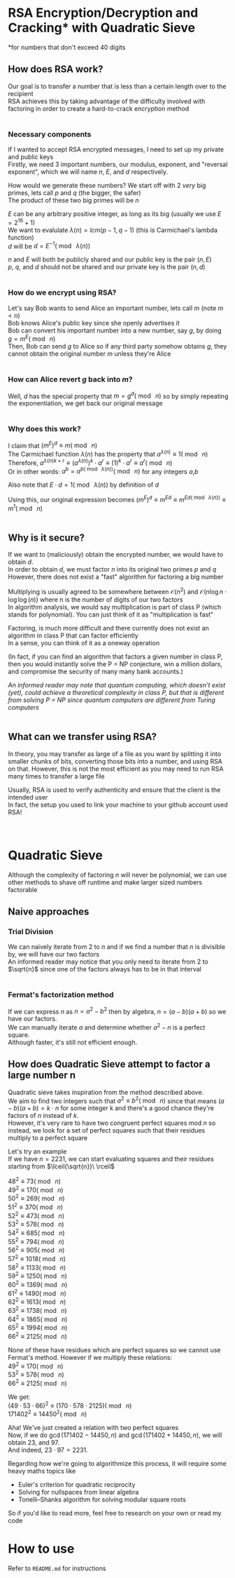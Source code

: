 # RSA Encryption/Decryption and Cracking* with Quadratic Sieve
*for numbers that don't exceed 40 digits
## How does RSA work?
Our goal is to transfer a number that is less than a certain length over to the recipient  
RSA achieves this by taking advantage of the difficulty involved with factoring in order to create a hard-to-crack encryption method  
<br>

### Necessary components
If I wanted to accept RSA encrypted messages, I need to set up my private and public keys  
Firstly, we need 3 important numbers, our modulus, exponent, and "reversal exponent", which we will name $n$, $E$, and $d$ respectively.  

How would we generate these numbers?
We start off with 2 *very* big primes, lets call $p$ and $q$ (the bigger, the safer)  
The product of these two big primes will be $n$  
<!-- typically rsa uses primes with thousands of bits, 2048 or 4096 -->

$E$ can be any arbitrary positive integer, as long as its big (usually we use $E = 2^{16}+1$)  
We want to evalulate $\lambda(n) = lcm(p-1,q-1)$ (this is Carmichael's lambda function)  
$d$ will be $d = E^{-1} (\bmod{\ \lambda(n)})$  

$n$ and $E$ will both be publicly shared and our public key is the pair $(n,E)$  
$p$, $q$, and $d$ should not be shared and our private key is the pair $(n,d)$  
<br>

### How do we encrypt using RSA?
Let's say Bob wants to send Alice an important number, lets call $m$ (note $m < n$)  
Bob knows Alice's public key since she openly advertises it  
Bob can convert his important number into a new number, say $g$, by doing $g = m^E (\bmod{\ n})$  
Then, Bob can send $g$ to Alice so if any third party somehow obtains $g$, they cannot obtain the original number $m$ unless they're Alice  
<br>

### How can Alice revert $g$ back into $m$?  
Well, $d$ has the special property that $m = g^d (\bmod{\ n})$ so by simply repeating the exponentiation, we get back our original message  
<br>

<!--a brief proof-->
### Why does this work?
I claim that $(m^E)^d \equiv m (\bmod{\ n})$  
The Carmichael function $\lambda(n)$ has the property that $a^{\lambda(n)} \equiv 1 (\bmod{\ n})$  
Therefore, $a^{\lambda(n)k + r} \equiv (a^{\lambda(n)})^k \cdot a^r \equiv (1)^k \cdot a^r \equiv a^r (\bmod{\ n})$  
Or in other words: $a^b = a^{b (\bmod{\ \lambda(n)})} (\bmod{\ n})$ for any integers $a$,$b$  

Also note that $E \cdot d = 1 (\bmod{\ \lambda(n)})$ by definition of $d$  

Using this, our original expression becomes $(m^E)^d \equiv m^{Ed} \equiv m^{Ed (\bmod{\ \lambda(n)})} \equiv m^1 (\bmod{\ n})$  
<br>

## Why is it secure?
If we want to (maliciously) obtain the encrypted number, we would have to obtain $d$.  
In order to obtain $d$, we must factor $n$ into its original two primes $p$ and $q$  
However, there does not exist a "fast" algorithm for factoring a big number  

Multiplying is usually agreed to be somewhere between $\mathcal{O}(n^2)$ and $\mathcal{O}(n\log n \cdot \log \log(n))$ where n is the number of digits of our two factors<!--dont confuse n with other n-->  
In algorithm analysis, we would say multiplication is part of class P (which stands for polynomial). You can just think of it as "multiplication is fast"  

Factoring, is much more difficult and there currently does not exist an algorithm in class P that can factor efficiently  
In a sense, you can think of it as a oneway operation

(In fact, if you can find an algorithm that factors a given number in class P, then you would instantly solve the P = NP conjecture, win a million dollars, and compromise the security of many many bank accounts.)  

*An informed reader may note that quantum computing, which doesn't exist (yet), could achieve a theoretical complexity in class P, but that is different from solving P = NP since quantum computers are different from Turing computers*  
<br>

## What can we transfer using RSA?

In theory, you may transfer as large of a file as you want by splitting it into smaller chunks of bits, converting those bits into a number, and using RSA on that. However, this is not the most efficient as you may need to run RSA many times to transfer a large file

Usually, RSA is used to verify authenticity and ensure that the client is the intended user  
In fact, the setup you used to link your machine to your github account used RSA!  
<br>
<br>

# Quadratic Sieve
Although the complexity of factoring $n$ will never be polynomial, we can use other methods to shave off runtime and make larger sized numbers factorable  

## Naive approaches
### Trial Division
We can naively iterate from $2$ to $n$ and if we find a number that $n$ is divisible by, we will have our two factors  
An informed reader may notice that you only need to iterate from $2$ to $\sqrt{n}$ since one of the factors always has to be in that interval  
<br>

### Fermat's factorization method
If we can express $n$ as $n = a^2 - b^2$ then by algebra, $n = (a-b)(a+b)$ so we have our factors.  
We can manually iterate $a$ and determine whether $a^2-n$ is a perfect square.  
Although faster, it's still not efficient enough.
<br>

## How does Quadratic Sieve attempt to factor a large number n
Quadratic sieve takes inspiration from the method described above.  
We aim to find two integers such that $a^2 \equiv b^2 (\bmod{\ n})$ since that means $(a-b)(a+b) = k \cdot n$ for some integer k and there's a good chance they're factors of $n$ instead of $k$.  
However, it's very rare to have two congruent perfect squares mod $n$ so instead, we look for a set of perfect squares such that their residues multiply to a perfect square    

Let's try an example  
If we have $n = 2231$, we can start evaluating squares and their residues starting from $\lceil{\sqrt{n}}\ \rceil$  

$48^2 \equiv 73 (\bmod\ n)$  
$49^2 \equiv 170 (\bmod\ n)$  
$50^2 \equiv 269 (\bmod\ n)$  
$51^2 \equiv 370 (\bmod\ n)$  
$52^2 \equiv 473 (\bmod\ n)$  
$53^2 \equiv 578 (\bmod\ n)$  
$54^2 \equiv 685 (\bmod\ n)$  
$55^2 \equiv 794 (\bmod\ n)$  
$56^2 \equiv 905 (\bmod\ n)$  
$57^2 \equiv 1018 (\bmod\ n)$  
$58^2 \equiv 1133 (\bmod\ n)$  
$59^2 \equiv 1250 (\bmod\ n)$  
$60^2 \equiv 1369 (\bmod\ n)$  
$61^2 \equiv 1490 (\bmod\ n)$  
$62^2 \equiv 1613 (\bmod\ n)$  
$63^2 \equiv 1738 (\bmod\ n)$  
$64^2 \equiv 1865 (\bmod\ n)$  
$65^2 \equiv 1994 (\bmod\ n)$  
$66^2 \equiv 2125 (\bmod\ n)$  

None of these have residues which are perfect squares so we cannot use Fermat's method. However if we multiply these relations:  
$49^2 \equiv 170 (\bmod\ n)$  
$53^2 \equiv 578 (\bmod\ n)$  
$66^2 \equiv 2125 (\bmod\ n)$  

We get:  
$(49 \cdot 53 \cdot 66)^2 \equiv (170 \cdot 578 \cdot 2125) (\bmod\ n)$  
$171402^2 \equiv 14450^2 (\bmod\ n)$

Aha! We've just created a relation with two perfect squares  
Now, if we do $\gcd(171402-14450,n)$ and $\gcd(171402+14450,n)$, we will obtain $23$, and $97$.  
And indeed, $23 \cdot 97 = 2231$.  

Regarding how we're going to algorithmize this process, it will require some heavy maths topics like  
- Euler's criterion for quadratic reciprocity  
- Solving for nullspaces from linear algebra  
- Tonelli–Shanks algorithm for solving modular square roots  

So if you'd like to read more, feel free to research on your own or read my code  

# How to use
Refer to `README.md` for instructions